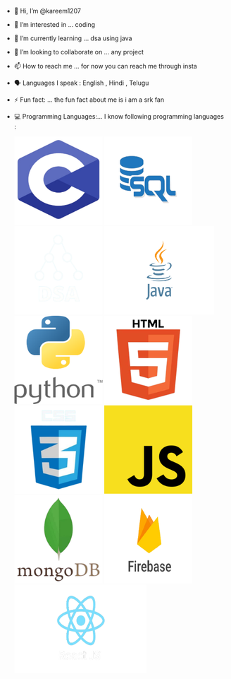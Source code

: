 - 👋 Hi, I’m @kareem1207
- 👀 I’m interested in ... coding
- 🌱 I’m currently learning ... dsa using java
- 💞️ I’m looking to collaborate on ... any project
- 📫 How to reach me ... for now you can reach me through insta
- 🗣️ Languages I speak : English , Hindi , Telugu
- ⚡ Fun fact: ... the fun fact about me is i am a srk fan
- 💻 Programming Languages:... I know following programming languages :

  <img src="./c.png" width=200 height=200 alt="c">
  <img src="./sql.png" width=200 height=200 alt="sql">
  <img src="./dsa.png" width=200 height=200 alt="dsa">
  <img src="./java.png" width=250 height=200 alt="java">
  <img src="./python.png" width=200 height=200 alt="python">
  <img src="./html.png" width=200 height=200 alt="html">
  <img src="./css.png" width=200 height=200 alt="css">
  <img src="./Js.png" width=200 height=200 alt="js">
  <img src="./mongodb.png" width=200 height=200 alt="mongodb">
  <img src="./firebase.png" width=200 height=200 alt="firebase">
  <img src="./React.png" width=300 height=200 alt="react">

<!---
kareem1207/kareem1207 is a ✨ special ✨ repository because its `README.md` (this file) appears on your GitHub profile.
You can click the Preview link to take a look at your changes.
--->
